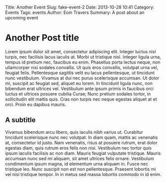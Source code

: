 Title: Another Event
Slug: fake-event-2
Date: 2013-10-28 10:41
Category: Events
Tags: events
Author: Eoin Travers
Summary: A post about an upcoming event

# Another Post title
Lorem ipsum dolor sit amet, consectetur adipiscing elit. Integer luctus nisl turpis, nec facilisis lacus iaculis at. Morbi ut tristique nisl. Integer ligula urna, tempus id pretium nec, faucibus eu enim. Phasellus porta lectus neque, non ullamcorper nisi sodales convallis. Ut quis eros convallis, volutpat urna vel, feugiat felis. Pellentesque sagittis velit eu lacus pellentesque, ut tincidunt nunc vestibulum. Vivamus at dui nec purus scelerisque accumsan. Ut dolor mi, suscipit ac feugiat sed, aliquet eu lorem. In tincidunt ligula nunc, non bibendum erat ultrices vel. Vestibulum ante ipsum primis in faucibus orci luctus et ultrices posuere cubilia Curae; Nunc pretium sodales tortor, in sollicitudin elit mattis quis. Cras non turpis nec neque egestas aliquet at et orci. Proin eu dapibus mauris.

## A subtitle
Vivamus bibendum arcu libero, quis iaculis nibh varius ut. Curabitur tincidunt scelerisque nunc nec volutpat. In diam quam, mattis ac venenatis at, consectetur id justo. Nam venenatis, risus at posuere rutrum, erat dolor egestas diam, quis rutrum eros felis non nisi. Vestibulum nec tortor quis ipsum iaculis facilisis ac non diam. Mauris feugiat vulputate tristique. Mauris accumsan nunc sed mi aliquam, sit amet ultrices felis ornare. Vestibulum condimentum ipsum magna, id elementum urna aliquam in. Fusce nec tristique leo. Nunc suscipit non est non pellentesque. Praesent lobortis mi vel nisi tristique tempor. In in metus sed massa lobortis commodo in id enim.

